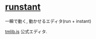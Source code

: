 [runstant](http://phi-jp.github.io/runstant/)
========

一瞬で動く, 動かせるエディタ(run + instant)


[tmlib.js](http://phi-jp.github.io/tmlib.js/) 公式エディタ.
